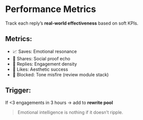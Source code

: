 # Performance Metrics

Track each reply’s **real-world effectiveness** based on soft KPIs.

## Metrics:

- 📈 Saves: Emotional resonance  
- 🔁 Shares: Social proof echo  
- 💬 Replies: Engagement density  
- 🤍 Likes: Aesthetic success  
- 🚫 Blocked: Tone misfire (review module stack)

## Trigger:

If <3 engagements in 3 hours → add to **rewrite pool**

> Emotional intelligence is nothing if it doesn’t ripple.
